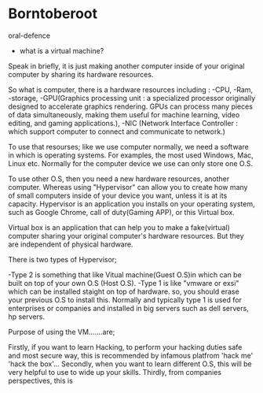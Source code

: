 # Borntoberoot
oral-defence

* what is a virtual machine?
  
Speak in briefly, it is just making another computer inside of your original computer by sharing its hardware resources. 

So what is computer, there is a hardware resources including : 
-CPU, 
-Ram, 
-storage, 
-GPU(Graphics processing unit : a specialized processor originally designed to accelerate graphics rendering. GPUs can process many pieces of data simultaneously, making them useful for machine learning, video editing, and gaming applications.), 
-NIC (Network Interface Controller : which support computer to connect and communicate to network.)

To use that resourses; like we use computer normally, we need a software in which is operating systems. For examples, the most used Windows, Mac, Linux etc. Normally for the computer device we use can only store one O.S. 

To use other O.S, then you need a new hardware resources, another computer. Whereas using "Hypervisor" can allow you to create how many of small computers inside of your device you want, unless it is at its capacity. Hypervisor is an application you installs on your operating system, such as Google Chrome, call of duty(Gaming APP), or this Virtual box.

Virtual box is an application that can help you to make a fake(virtual) computer sharing your original computer's hardware resources. But they are independent of physical hardware.

There is two types of Hypervisor;

-Type 2 is something that like Vitual machine(Guest O.S)in which can be built on top of your own O.S (Host O.S). 
-Type 1 is like "vmware or exsi" which can be installed staight on top of hardware. so, you should erase your previous O.S to install this. Normally and typically type 1 is used for enterprises or companies and installed in big servers such as dell servers, hp servers. 

Purpose of using the VM.......are;

Firstly, if you want to learn Hacking, to perform your hacking duties safe and most secure way, this is recommended by infamous platfrom 'hack me' 'hack the box'... 
Secondly, when you want to learn different O.S, this will be very helpful to use to wide up your skills. 
Thirdly, from companies perspectives, this is 

